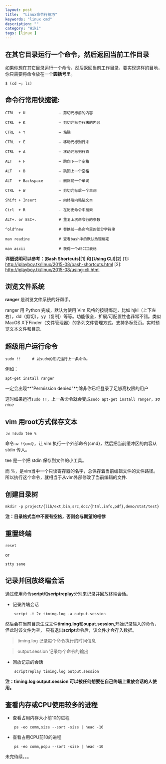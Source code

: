 ```yaml
---
layout: post
title:  "Linux命令行技巧"
keywords: "linux cmd"
description: ""
category: "Wiki" 
tags: [linux ]
---
```



## 在其它目录运行一个命令，然后返回当前工作目录

如果你想在其它目录运行一个命令，然后返回当前工作目录，要实现这样的目地，你只需要将命令放在一个**圆括号**里。

	$ (cd ~; ls)

<!-- more -->

## 命令行常用快捷键:

	CTRL  + U				– 剪切光标前的内容

	CTRL  + K 				– 剪切光标至行末的内容

	CTRL  + Y 				– 粘贴

	CTRL  + E 				– 移动光标到行末

	CTRL  + A 				– 移动光标到行首

	ALT   + F 				– 跳向下一个空格

	ALT   + B 				– 跳回上一个空格

	ALT   + Backspace		– 删除前一个单词

	CTRL  + W				– 剪切光标后一个单词

	Shift + Insert			– 向终端内粘贴文本

	Ctrl  + R				- 在历史命令中搜索

	ALT+. or ESC+.			# 重复上次命令行的参数

	^old^new				# 替换前一条命令里的部分字符串

	man readine				# 查看bash中的默认热键绑定

	man ascii				# 获得一个ASCII表格


**详细说明可以参考：[Bash Shortcuts][1] 和 [Using CLI][2]**
[1]: http://iplayboy.tk/linux/2015-08/bash-shortcuts.html
[2]: http://iplayboy.tk/linux/2015-08/using-cli.html

## 浏览文件系统

**ranger** 是浏览文件系统的好帮手。

ranger 用 Python 完成，默认为使用 Vim 风格的按键绑定，比如 hjkl（上下左右），dd（剪切），yy（复制）等等。功能很全，扩展/可配置性也非常不错。类似MacOS X下Finder（文件管理器）的多列文件管理方式。支持多标签页。实时预览文本文件和目录.

## 超级用户运行命令

	sudo !!		# 以sudo的形式运行上一条命令。

例如：

	apt-get install ranger

一定会出现**"Permission denied"**,除非你已经登录了足够高权限的用户

这时如果运行`sudo !!`，上一条命令就会变成`sudo apt-get install ranger`，*so nice*

## vim 用root方式保存文本

	:w !sudo tee %	

命令`:w !{cmd}`，让 vim 执行一个外部命令{cmd}，然后把当前缓冲区的内容从 stdin 传入。

tee 是一个把 stdin 保存到文件的小工具。

而 %，是vim当中一个只读寄存器的名字，总保存着当前编辑文件的文件路径。
所以执行这个命令，就相当于从vim外部修改了当前编辑的文件.
	
## 创建目录树

	mkdir -p project/{lib/ext,bin,src,doc/{html,info,pdf},demo/stat/test}

**注：目录格式当中不要有空格，否则会与期望的相悖**

## 重置终端

	reset 

or 

	stty sane

## 记录并回放终端会话

通过使用命令**script**和**scriptreplay**分别来记录并回放终端会话。

- 记录终端会话

```
	script -t 2> timing.log -a output.session
```

然后会在当前目录生成文件**timing.log**和**ouput.session**,开始记录输入的命令，但此时该文件为空，
只有退出**script**命令后，该文件才会存入数据。

> timing.log 记录每个命令执行的时间信息

> output.session  记录每个命令的输出

- 回放记录的会话

```
	scriptreplay timing.log output.session
```

**注：timing.log output.session 可以被任何想要在自己终端上重放会话的人使用。**

## 查看内存或CPU使用较多的进程

- 查看占用内存大小前10的进程

```
	ps -eo comm,size --sort -size | head -10
```

- 查看占用CPU前10的进程

```
	ps -eo comm,pcpu --sort -size | head -10
```


未完待续。。。

